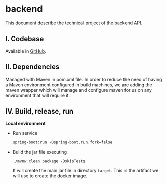 # backend

This document describe the technical project of the backend [API](API.md).

## I. Codebase

Available in [GitHub](https://github.com).

## II. Dependencies

Managed with Maven in pom.xml file. In order to reduce the need of having
a Maven environment configured in build machines, we are adding the maven wrapper
which will manage and configure maven for us on any environment that will require it.

## IV. Build, release, run

**Local environment**

* Run service

	`spring-boot:run -Dspring-boot.run.fork=false`

* Build the jar file executing 

  `./mvnw clean package -DskipTests`

  It will create the main jar file in directory `target`. This is the artifact we will use to create the docker image.
